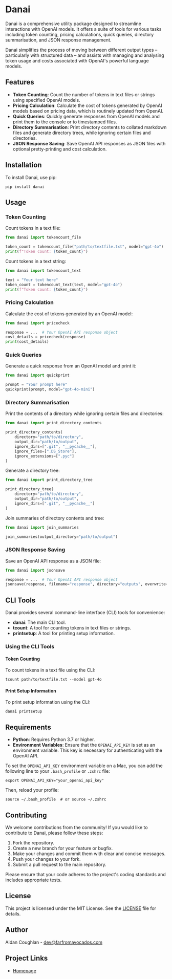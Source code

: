 # Danai

Danai is a comprehensive utility package designed to streamline interactions with OpenAI models. It offers a suite of tools for various tasks including token counting, pricing calculations, quick queries, directory summarisation, and JSON response management.

Danai simplifies the process of moving between different output types – particularly with structured data – and assists with managing and analysing token usage and costs associated with OpenAI's powerful language models.

## Features
- **Token Counting**: Count the number of tokens in text files or strings using specified OpenAI models.
- **Pricing Calculation**: Calculate the cost of tokens generated by OpenAI models based on pricing data, which is routinely updated from OpenAI.
- **Quick Queries**: Quickly generate responses from OpenAI models and print them to the console or to timestamped files.
- **Directory Summarisation**: Print directory contents to collated markdown files and generate directory trees, while ignoring certain files and directories.
- **JSON Response Saving**: Save OpenAI API responses as JSON files with optional pretty-printing and cost calculation.

## Installation

To install Danai, use pip:

```
pip install danai
```

## Usage

### Token Counting

Count tokens in a text file:

```python
from danai import tokencount_file

token_count = tokencount_file("path/to/textfile.txt", model="gpt-4o")
print(f"Token count: {token_count}")
```

Count tokens in a text string:

```python
from danai import tokencount_text

text = "Your text here"
token_count = tokencount_text(text, model="gpt-4o")
print(f"Token count: {token_count}")
```

### Pricing Calculation

Calculate the cost of tokens generated by an OpenAI model:

```python
from danai import pricecheck

response = ...  # Your OpenAI API response object
cost_details = pricecheck(response)
print(cost_details)
```

### Quick Queries

Generate a quick response from an OpenAI model and print it:

```python
from danai import quickprint

prompt = "Your prompt here"
quickprint(prompt, model="gpt-4o-mini")
```

### Directory Summarisation

Print the contents of a directory while ignoring certain files and directories:

```python
from danai import print_directory_contents

print_directory_contents(
    directory="path/to/directory",
    output_dir="path/to/output",
    ignore_dirs=[".git", "__pycache__"],
    ignore_files=[".DS_Store"],
    ignore_extensions=[".pyc"]
)
```

Generate a directory tree:

```python
from danai import print_directory_tree

print_directory_tree(
    directory="path/to/directory",
    output_dir="path/to/output",
    ignore_dirs=[".git", "__pycache__"]
)
```

Join summaries of directory contents and tree:

```python
from danai import join_summaries

join_summaries(output_directory="path/to/output")
```

### JSON Response Saving

Save an OpenAI API response as a JSON file:

```python
from danai import jsonsave

response = ...  # Your OpenAI API response object
jsonsave(response, filename="response", directory="outputs", overwrite=False, pretty=True, price=True)
```

## CLI Tools

Danai provides several command-line interface (CLI) tools for convenience:

- **danai**: The main CLI tool.
- **tcount**: A tool for counting tokens in text files or strings.
- **printsetup**: A tool for printing setup information.

### Using the CLI Tools

#### Token Counting

To count tokens in a text file using the CLI:

```
tcount path/to/textfile.txt --model gpt-4o
```

#### Print Setup Information

To print setup information using the CLI:

```
danai printsetup
```

## Requirements

- **Python**: Requires Python 3.7 or higher.
- **Environment Variables**: Ensure that the `OPENAI_API_KEY` is set as an environment variable. This key is necessary for authenticating with the OpenAI API.

To set the `OPENAI_API_KEY` environment variable on a Mac, you can add the following line to your `.bash_profile` or `.zshrc` file:

```
export OPENAI_API_KEY="your_openai_api_key"
```

Then, reload your profile:

```
source ~/.bash_profile  # or source ~/.zshrc
```

## Contributing

We welcome contributions from the community! If you would like to contribute to Danai, please follow these steps:

1. Fork the repository.
2. Create a new branch for your feature or bugfix.
3. Make your changes and commit them with clear and concise messages.
4. Push your changes to your fork.
5. Submit a pull request to the main repository.

Please ensure that your code adheres to the project's coding standards and includes appropriate tests.

## License

This project is licensed under the MIT License. See the [LICENSE](LICENSE) file for details.

## Author

Aidan Coughlan - [dev@farfromavocados.com](mailto:dev@farfromavocados.com)

## Project Links

- [Homepage](https://github.com/farfromavocaido/ai_utils)
```
